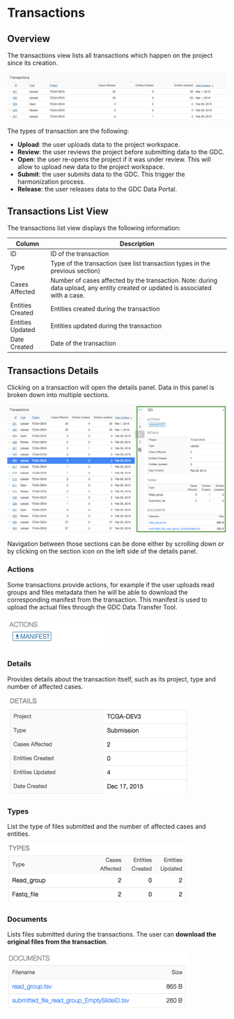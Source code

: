 # Transactions

## Overview

The transactions view lists all transactions which happen on the project since its creation.

[![GDC Submission Transactions](images/GDC_Submission_Transactions.png)](images/GDC_Submission_Transactions.png "Click to see the full image.")

The types of transaction are the following:

* __Upload__: the user uploads data to the project workspace.
* __Review__: the user reviews the project before submitting data to the GDC.
* __Open__: the user re-opens the project if it was under review. This will allow to upload new data to the project workspace.
* __Submit__: the user submits data to the GDC. This trigger the harmonization process.
* __Release__: the user releases data to the GDC Data Portal.

## Transactions List View

The transactions list view displays the following information:

|Column|Description|
| --- | --- |
| ID | ID of the transaction |
| Type | Type of the transaction (see list transaction types in the previous section)|
| Cases Affected | Number of cases affected by the transaction. Note: during data upload, any entity created or updated is associated with a case. |
| Entities Created | Entities created during the transaction |
| Entities Updated | Entities updated during the transaction |
| Date Created | Date of the transaction |

## Transactions Details

Clicking on a transaction will open the details panel. Data in this panel is broken down into multiple sections.

[![GDC Submission Transactions](images/GDC_Submission_Transactions_Details.png)](images/GDC_Submission_Transactions_Details.png "Click to see the full image.")

Navigation between those sections can be done either by scrolling down or by clicking on the section icon on the left side of the details panel.

### Actions

Some transactions provide actions, for example if the user uploads read groups and files metadata then he will be able to download the corresponding manifest from the transaction. This manifest is used to upload the actual files through the GDC Data Transfer Tool.

[![GDC Submission Transactions Details Action](images/GDC_Submission_Transactions_Details_Action.png)](images/GDC_Submission_Transactions_Details_Action.png "Click to see the full image.")



### Details

Provides details about the transaction itself, such as its project, type and number of affected cases.

[![GDC Submission Transactions Details](images/GDC_Submission_Transactions_Details_Details.png)](images/GDC_Submission_Transactions_Details.png "Click to see the full image.")

### Types

List the type of files submitted and the number of affected cases and entities.

[![GDC Submission Transactions Types](images/GDC_Submission_Transactions_Details_Types.png)](images/GDC_Submission_Transactions_Details_Types.png "Click to see the full image.")

### Documents

Lists files submitted during the transactions.
The user can __download the original files from the transaction__.

[![GDC Submission Transactions Documents](images/GDC_Submission_Transactions_Details_Documents.png)](images/GDC_Submission_Transactions_Details_Documents.png "Click to see the full image.")
